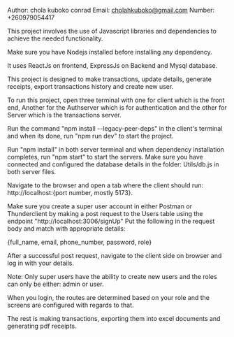 Author: chola kuboko conrad
Email:  cholahkuboko@gmail.com
Number: +260979054417


This project involves the use of Javascript libraries and dependencies to achieve the needed functionality.

Make sure you have Nodejs installed  before installing any dependency.

It uses ReactJs on frontend, ExpressJs on Backend and Mysql database.

This project is designed to make transactions, update details, generate receipts, export transactions history and create new user.

To run this project, open three terminal with one for client which is the front end, Another for the
Authserver which is for authentication and the other for Server which is the transactions server.

Run the command "npm install --legacy-peer-deps" in the client's terminal and when its done, run "npm run dev"
to start the project.

Run "npm install" in both server terminal and when dependency installation completes, run "npm start"
to start the servers. Make sure you have connected and configured the database details in the folder:
Utils/db.js in both server files.

Navigate to the browser and open a tab where the client should run: http://localhost:{port number, mostly 5173}.

Make sure you create a super user account in either Postman or Thunderclient by making a post request to the Users table using the endpoint "http://localhost:3006/signUp" 
Put the following in the request body and match with appropriate details:

{full_name, email, phone_number, password, role}

After a successful post request, navigate to the client side on browser and log in with  your details.

Note: Only super users have the ability to create new users and the roles can only be either: admin or user.

When you login, the routes are determined based on your role and the screens are configured with regards to that.

The rest is making transactions, exporting them into excel documents and generating pdf receipts.
